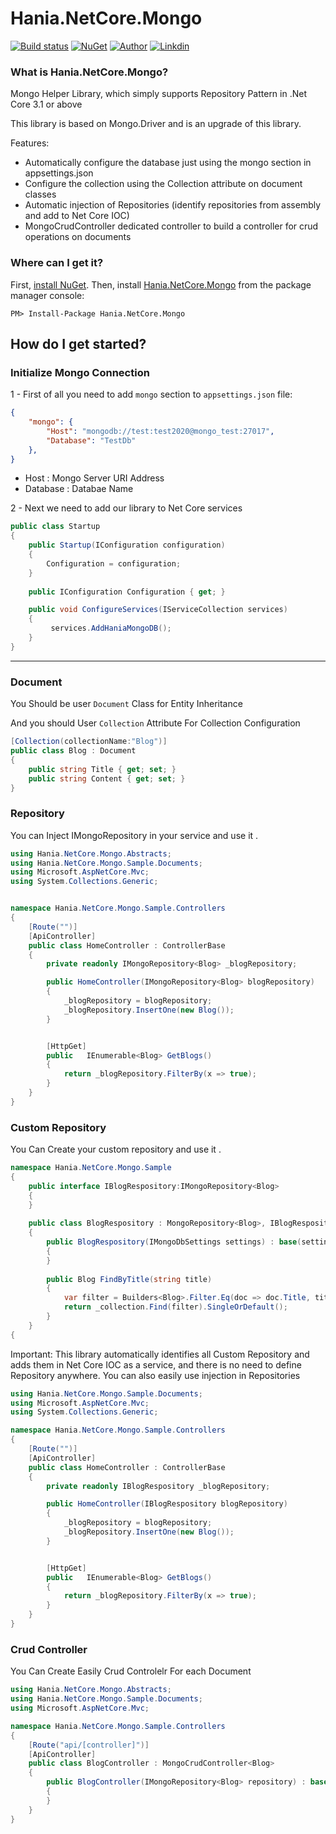 
# Hania.NetCore.Mongo

[![Build status](https://ci.appveyor.com/api/projects/status/q261l3sbokafmx1o/branch/master?svg=true)](https://www.nuget.org/packages/Hania.NetCore.Mongo/)
[![NuGet](http://img.shields.io/nuget/v/Hania.NetCore.Mongo.svg)](https://www.nuget.org/packages/Hania.NetCore.Mongo/)
[![Author](https://img.shields.io/badge/Author-Akbar%20Ahmadi%20Saray-brightgreen.svg)](https://www.nuget.org/packages/Hania.NetCore.Mongo/)
[![Linkdin](https://img.shields.io/badge/Linkdin-Akbar%20Ahmadi%20Saray-orange.svg)](https://www.linkedin.com/in/akbar-ahmadi-saray-5a5b9016b/)


### What is Hania.NetCore.Mongo?

Mongo Helper Library, which simply supports Repository Pattern in .Net Core 3.1 or above


This library is based on Mongo.Driver and is an upgrade of this library.

Features:
- Automatically configure the database just using the mongo section in appsettings.json
- Configure the collection using the Collection attribute on document classes
- Automatic injection of Repositories (identify repositories from assembly and add to Net Core IOC)
- MongoCrudController <Document> dedicated controller to build a controller for crud operations on documents

### Where can I get it?

First, [install NuGet](http://docs.nuget.org/docs/start-here/installing-nuget). Then, install [Hania.NetCore.Mongo](https://www.nuget.org/packages/Hania.NetCore.Mongo/) from the package manager console:

```
PM> Install-Package Hania.NetCore.Mongo
```


## How do I get started?

### Initialize Mongo Connection
1 - First of all you need to add `mongo` section to `appsettings.json` file:

```json
{
    "mongo": {
        "Host": "mongodb://test:test2020@mongo_test:27017",
        "Database": "TestDb"
    },
}
```


- Host : Mongo Server URI Address
- Database : Databae Name

2 - Next we need to add our library to Net Core services
```csharp
public class Startup
{
    public Startup(IConfiguration configuration)
    {
        Configuration = configuration;
    }
        
    public IConfiguration Configuration { get; }

    public void ConfigureServices(IServiceCollection services)
    {
         services.AddHaniaMongoDB();
    }
}
```

------------

### Document
You Should be user `Document` Class for Entity Inheritance  

And you should User `Collection` Attribute For Collection Configuration

```csharp
[Collection(collectionName:"Blog")]
public class Blog : Document
{
    public string Title { get; set; }
    public string Content { get; set; }
}
```

### Repository
You can Inject IMongoRepository<TDocument> in your service and use it .


```csharp
using Hania.NetCore.Mongo.Abstracts;
using Hania.NetCore.Mongo.Sample.Documents;
using Microsoft.AspNetCore.Mvc;
using System.Collections.Generic;


namespace Hania.NetCore.Mongo.Sample.Controllers
{
    [Route("")]
    [ApiController]
    public class HomeController : ControllerBase
    {
        private readonly IMongoRepository<Blog> _blogRepository;

        public HomeController(IMongoRepository<Blog> blogRepository)
        {
            _blogRepository = blogRepository;
            _blogRepository.InsertOne(new Blog());
        }


        [HttpGet]
        public   IEnumerable<Blog> GetBlogs()
        {
            return _blogRepository.FilterBy(x => true);
        }
    }
}
```

### Custom Repository
You Can Create your custom repository and use it .

``` csharp
namespace Hania.NetCore.Mongo.Sample
{
    public interface IBlogRespository:IMongoRepository<Blog>
    {
    }
    
    public class BlogRespository : MongoRepository<Blog>, IBlogRespository
    {
        public BlogRespository(IMongoDbSettings settings) : base(settings)
        {
        }
        
        public Blog FindByTitle(string title)
        {
            var filter = Builders<Blog>.Filter.Eq(doc => doc.Title, title);
            return _collection.Find(filter).SingleOrDefault();
        }
    } 
{
```
Important: This library automatically identifies all Custom Repository and adds them in Net Core IOC as a service, and there is no need to define Repository anywhere. You can also easily use injection in Repositories
``` csharp
using Hania.NetCore.Mongo.Sample.Documents;
using Microsoft.AspNetCore.Mvc;
using System.Collections.Generic;

namespace Hania.NetCore.Mongo.Sample.Controllers
{
    [Route("")]
    [ApiController]
    public class HomeController : ControllerBase
    {
        private readonly IBlogRespository _blogRepository;

        public HomeController(IBlogRespository blogRepository)
        {
            _blogRepository = blogRepository;
            _blogRepository.InsertOne(new Blog());
        }


        [HttpGet]
        public   IEnumerable<Blog> GetBlogs()
        {
            return _blogRepository.FilterBy(x => true);
        }
    }
}
```

### Crud Controller
You Can Create Easily Crud Controlelr For each Document

``` csharp
using Hania.NetCore.Mongo.Abstracts;
using Hania.NetCore.Mongo.Sample.Documents;
using Microsoft.AspNetCore.Mvc;

namespace Hania.NetCore.Mongo.Sample.Controllers
{
    [Route("api/[controller]")]
    [ApiController]
    public class BlogController : MongoCrudController<Blog>
    {
        public BlogController(IMongoRepository<Blog> repository) : base(repository)
        {
        }
    }
}
```
